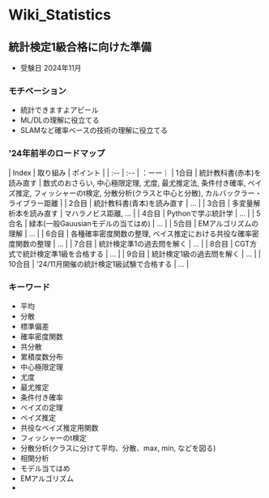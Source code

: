 # Wiki_Statistics

## 統計検定1級合格に向けた準備
+ 受験日 2024年11月

### モチベーション
+ 統計できますよアピール
+ ML/DLの理解に役立てる
+ SLAMなど確率ベースの技術の理解に役立てる

### '24年前半のロードマップ
| Index | 取り組み | ポイント |
| :-- | :-- | ：ーー｜
| 1合目 | 統計教科書(赤本)を読み直す | 数式のおさらい, 中心極限定理, 尤度, 最尤推定法, 条件付き確率, ベイズ推定, フィッシャーのt検定, 分散分析(クラスと中心と分散), カルバックラー・ライブラー距離 |
| 2合目 | 統計教科書(青本)を読み直す | ... |
| 3合目 | 多変量解析本を読み直す | マハラノビス距離, ... |
| 4合目 | Pythonで学ぶ統計学 | ... |
| 5合名 | 緑本(一般Gauusianモデルの当てはめ) | ... |
| 5合目 | EMアルゴリズムの理解 | ... |
| 6合目 | 各種確率密度関数の整理, ベイス推定における共役な確率密度関数の整理 | ... |
| 7合目 | 統計検定準1の過去問を解く | ... |
| 8合目 | CGT方式で統計検定準1級を合格する | ... |
| 9合目 | 統計検定1級の過去問を解く | ... |
| 10合目 | '24/11月開催の統計検定1級試験で合格する | ... |

### キーワード
+ 平均
+ 分散
+ 標準偏差
+ 確率密度関数
+ 共分散
+ 累積度数分布
+ 中心極限定理
+ 尤度
+ 最尤推定
+ 条件付き確率
+ ベイズの定理
+ ベイズ推定
+ 共役なベイズ推定用関数
+ フィッシャーのt検定
+ 分散分析(クラスに分けて平均、分散、max, min, などを図る)
+ 相関分析
+ モデル当てはめ
+ EMアルゴリズム
+ 

